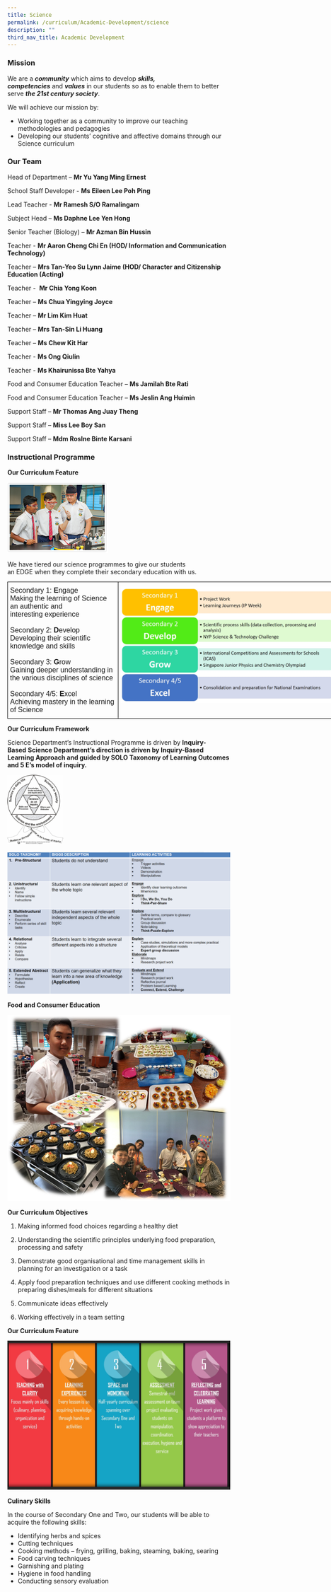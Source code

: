 ```yaml
---
title: Science
permalink: /curriculum/Academic-Development/science
description: ""
third_nav_title: Academic Development
---
```

### Mission

We are a **_community_** which aims to develop **_skills, competencies_** and **_values_** in our students so as to enable them to better serve **_the 21st century society_**.

We will achieve our mission by:

*   Working together as a community to improve our teaching methodologies and pedagogies
*   Developing our students’ cognitive and affective domains through our Science curriculum

### Our Team  

Head of Department – **Mr Yu Yang Ming Ernest**

School Staff Developer - **Ms Eileen Lee Poh Ping** 

Lead Teacher - **Mr Ramesh S/O Ramalingam**

Subject Head – **Ms Daphne Lee Yen Hong**

Senior Teacher (Biology) – **Mr Azman Bin Hussin**

Teacher - **Mr Aaron Cheng Chi En (HOD/ Information and Communication Technology)**

Teacher – **Mrs Tan-Yeo Su Lynn Jaime (HOD/ Character and Citizenship Education (Acting)**

Teacher -  **Mr Chia Yong Koon**

Teacher – **Ms Chua Yingying Joyce** 

Teacher – **Mr Lim Kim Huat**

Teacher – **Mrs Tan-Sin Li Huang**

Teacher – **Ms Chew Kit Har**

Teacher - **Ms Ong Qiulin**

Teacher - **Ms Khairunissa Bte Yahya**

Food and Consumer Education Teacher – **Ms Jamilah Bte Rati**

Food and Consumer Education Teacher – **Ms Jeslin Ang Huimin**

Support Staff – **Mr Thomas Ang Juay Theng**

Support Staff – **Miss Lee Boy San**

Support Staff – **Mdm Roslne Binte Karsani**

### Instructional Programme

**Our Curriculum Feature**

<img src="/images/science_prog1.png" 
     style="width:45%">


We have tiered our science programmes to give our students an EDGE when they complete their secondary education with us.

<style type="text/css">
.tg  {border-collapse:collapse;border-spacing:0;margin:0px auto;}
.tg td{border-color:black;border-style:solid;border-width:1px;font-family:Arial, sans-serif;font-size:16px;
  overflow:hidden;padding:10px 5px;word-break:normal;}
.tg th{border-color:black;border-style:solid;border-width:1px;font-family:Arial, sans-serif;font-size:16px;
  font-weight:normal;overflow:hidden;padding:10px 5px;word-break:normal;}
.tg .tg-0lax{text-align:left;vertical-align:top}
</style>
<table class="tg" style="undefined;table-layout: fixed; width: 850px">
<colgroup>
<col style="width: 250px">
<col style="width: 500px">
</colgroup>
<tbody>
  <tr>
		<td class="tg-0lax">Secondary 1: <strong>E</strong>ngage<br>Making the learning of Science an authentic and <br><span style="font-weight:400;font-style:normal">interesting </span>experience<br><br><span style="font-weight:400;font-style:normal">Secondary </span>2: <strong>D</strong>evelop<br>Developing their scientific knowledge and skills<br><br>Secondary 3: <strong>G</strong>row<br>Gaining deeper understanding in the various disciplines of science<br><br>Secondary 4/5: <strong>E</strong>xcel<br>Achieving mastery in the learning of Science</td>
    <td class="tg-0lax"><img src="/images/After%20EDGE%20(Refer%20to%20word%20document).jpeg"></td>
  </tr>
</tbody>
</table>

**Our Curriculum Framework**  

Science Department’s Instructional Programme is driven by **Inquiry-Based** **Science Department’s direction is driven by Inquiry-Based Learning Approach and guided by SOLO Taxonomy of Learning Outcomes and 5 E’s model of inquiry.**


<img src="/images/Under%20Our%20curriculum%20framework_pic1.jpeg" 
     style="width:25%">
		 
![](/images/Under%20Our%20curriculum%20framework_pic2.png)


**Food and Consumer Education**

![](/images/Under%20Food%20and%20Consumer%20Education%20(Refer%20to%20word%20document).png)

**Our Curriculum Objectives**

1.  Making informed food choices regarding a healthy diet

2.  Understanding the scientific principles underlying food preparation, processing and safety

3.  Demonstrate good organisational and time management skills in planning for an investigation or a task

4.  Apply food preparation techniques and use different cooking methods in preparing dishes/meals for different situations

5.  Communicate ideas effectively

6.  Working effectively in a team setting

  

**Our Curriculum Feature**

![](/images/Under%20Food%20and%20Consumer%20Education%20-%20Our%20Curriculum%20feature.jpeg)

**Culinary Skills**

In the course of Secondary One and Two, our students will be able to acquire the following skills:
*   Identifying herbs and spices
*   Cutting techniques
*   Cooking methods – frying, grilling, baking, steaming, baking, searing
*   Food carving techniques
*   Garnishing and plating
*   Hygiene in food handling
*   Conducting sensory evaluation